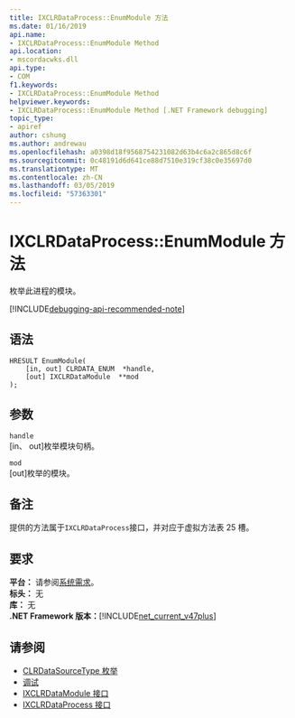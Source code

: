 ```yaml
---
title: IXCLRDataProcess::EnumModule 方法
ms.date: 01/16/2019
api.name:
- IXCLRDataProcess::EnumModule Method
api.location:
- mscordacwks.dll
api.type:
- COM
f1.keywords:
- IXCLRDataProcess::EnumModule Method
helpviewer.keywords:
- IXCLRDataProcess::EnumModule Method [.NET Framework debugging]
topic_type:
- apiref
author: cshung
ms.author: andrewau
ms.openlocfilehash: a0398d18f9568754231082d63b4c6a2c865d8c6f
ms.sourcegitcommit: 0c48191d6d641ce88d7510e319cf38c0e35697d0
ms.translationtype: MT
ms.contentlocale: zh-CN
ms.lasthandoff: 03/05/2019
ms.locfileid: "57363301"
---
```

# <a name="ixclrdataprocessenummodule-method"></a>IXCLRDataProcess::EnumModule 方法

枚举此进程的模块。

[!INCLUDE[debugging-api-recommended-note](../../../../includes/debugging-api-recommended-note.md)]

## <a name="syntax"></a>语法

```
HRESULT EnumModule(
    [in, out] CLRDATA_ENUM  *handle,
    [out] IXCLRDataModule  **mod
);
```

## <a name="parameters"></a>参数

`handle`\
[in、 out]枚举模块句柄。

`mod`\
[out]枚举的模块。

## <a name="remarks"></a>备注

提供的方法属于`IXCLRDataProcess`接口，并对应于虚拟方法表 25 槽。

## <a name="requirements"></a>要求

**平台：** 请参阅[系统需求](../../../../docs/framework/get-started/system-requirements.md)。  
**标头：** 无  
**库：** 无  
**.NET Framework 版本：**[!INCLUDE[net_current_v47plus](../../../../includes/net-current-v47plus.md)]  

## <a name="see-also"></a>请参阅

- [CLRDataSourceType 枚举](clrdatasourcetype-enumeration.md)
- [调试](index.md)
- [IXCLRDataModule 接口](ixclrdatamodule-interface.md)
- [IXCLRDataProcess 接口](ixclrdataprocess-interface.md)
